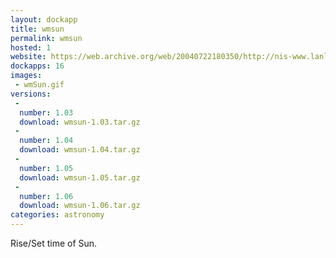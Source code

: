 ```yaml
---
layout: dockapp
title: wmsun
permalink: wmsun
hosted: 1
website: https://web.archive.org/web/20040722180350/http://nis-www.lanl.gov/~mgh/WindowMaker/DockApps.shtml
dockapps: 16
images:
 - wmSun.gif
versions:
 -
  number: 1.03
  download: wmsun-1.03.tar.gz
 -
  number: 1.04
  download: wmsun-1.04.tar.gz
 -
  number: 1.05
  download: wmsun-1.05.tar.gz
 -
  number: 1.06
  download: wmsun-1.06.tar.gz
categories: astronomy
---
```

Rise/Set time of Sun.
